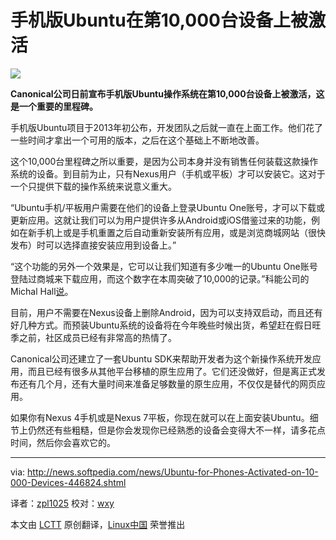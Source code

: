 手机版Ubuntu在第10,000台设备上被激活
================================================================================
![](http://i1-news.softpedia-static.com/images/news2/Ubuntu-for-Phones-Activated-on-10-000-Devices-446824-2.jpg)

**Canonical公司日前宣布手机版Ubuntu操作系统在第10,000台设备上被激活，这是一个重要的里程碑。**

手机版Ubuntu项目于2013年初公布，开发团队之后就一直在上面工作。他们花了一些时间才拿出一个可用的版本，之后在这个基础上不断地改善。

这个10,000台里程碑之所以重要，是因为公司本身并没有销售任何装载这款操作系统的设备。到目前为止，只有Nexus用户（手机或平板）才可以安装它。这对于一个只提供下载的操作系统来说意义重大。

“Ubuntu手机/平板用户需要在他们的设备上登录Ubuntu One账号，才可以下载或更新应用。这就让我们可以为用户提供许多从Android或iOS借鉴过来的功能，例如在新手机上或是手机重置之后自动重新安装所有应用，或是浏览商城网站（很快发布）时可以选择直接安装应用到设备上。”

“这个功能的另外一个效果是，它可以让我们知道有多少唯一的Ubuntu One账号登陆过商城来下载应用，而这个数字在本周突破了10,000的记录。”科能公司的Michal Hall[说][1]。

目前，用户不需要在Nexus设备上删除Android，因为可以支持双启动，而且还有好几种方式。而预装Ubuntu系统的设备将在今年晚些时候出货，希望赶在假日旺季之前，社区成员已经有非常高的热情了。

Canonical公司还建立了一套Ubuntu SDK来帮助开发者为这个新操作系统开发应用，而且已经有很多从其他平台移植的原生应用了。它们还没做好，但是离正式发布还有几个月，还有大量时间来准备足够数量的原生应用，不仅仅是替代的网页应用。

如果你有Nexus 4手机或是Nexus 7平板，你现在就可以在上面安装Ubuntu。细节上仍然还有些粗糙，但是你会发现你已经熟悉的设备会变得大不一样，请多花点时间，然后你会喜欢它的。

--------------------------------------------------------------------------------

via: http://news.softpedia.com/news/Ubuntu-for-Phones-Activated-on-10-000-Devices-446824.shtml

译者：[zpl1025](https://github.com/zpl1025) 校对：[wxy](https://github.com/wxy)

本文由 [LCTT](https://github.com/LCTT/TranslateProject) 原创翻译，[Linux中国](http://linux.cn/) 荣誉推出

[1]:http://developer.ubuntu.com/2014/06/10000-users-of-ubuntu-phone/
